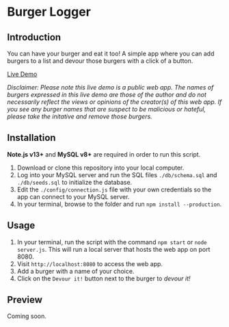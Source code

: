 # Burger Logger

## Introduction

You can have your burger and eat it too! A simple app where you can add burgers to a list and devour those burgers with a click of a button.

[Live Demo](https://nameless-mountain-76205.herokuapp.com/)

*Disclaimer: Please note this live demo is a public web app. The names of burgers expressed in this live demo are those of the author and do not necessarily reflect the views or opinions of the creator(s) of this web app. If you see any burger names that are suspect to be malicious or hateful, please take the initative and remove those burgers.*


## Installation

**Note.js v13+** and **MySQL v8+** are required in order to run this script.

1. Download or clone this repository into your local computer.
2. Log into your MySQL server and run the SQL files `./db/schema.sql` and `./db/seeds.sql` to initialize the database.
3. Edit the `./config/connection.js` file with your own credentials so the app can connect to your MySQL server.
4. In your terminal, browse to the folder and run `npm install --production`.


## Usage

1. In your terminal, run the script with the command `npm start` or `node server.js`. This will run a local server that hosts the web app on port 8080.
2. Visit `http://localhost:8080` to access the web app.
3. Add a burger with a name of your choice.
4. Click on the `Devour it!` button next to the burger to *devour it!*


## Preview

Coming soon.
